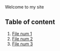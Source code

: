 Welcome to my site

## Table of content


1. [File num 1](file1.md)
1. [File num 2](file2.md)
1. [File num 3](file3.md)
